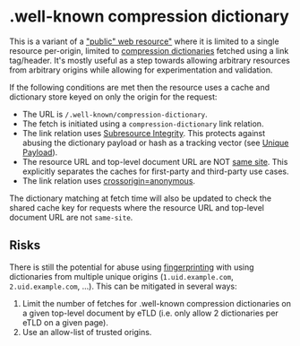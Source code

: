 # .well-known compression dictionary

This is a variant of a ["public" web resource"](public-resources.md) where it is limited to a single resource per-origin, limited to [compression dictionaries](https://datatracker.ietf.org/doc/draft-ietf-httpbis-compression-dictionary/) fetched using a link tag/header. It's mostly useful as a step towards allowing arbitrary resources from arbitrary origins while allowing for experimentation and validation.

If the following conditions are met then the resource uses a cache and dictionary store keyed on only the origin for the request:

* The URL is `/.well-known/compression-dictionary`.
* The fetch is initiated using a `compression-dictionary` link relation.
* The link relation uses [Subresource Integrity](countermeasures.md#subresource-integrity-sri). This protects against abusing the dictionary payload or hash as a tracking vector (see [Unique Payload](privacy-risks.md#unique-payload)).
* The resource URL and top-level document URL are NOT [same site](https://html.spec.whatwg.org/#same-site). This explicitly separates the caches for first-party and third-party use cases.
* The link relation uses [crossorigin=anonymous](https://html.spec.whatwg.org/#attr-crossorigin-anonymous-keyword).

The dictionary matching at fetch time will also be updated to check the shared cache key for requests where the resource URL and top-level document URL are not `same-site`.

## Risks

There is still the potential for abuse using [fingerprinting](privacy-risks.md#fingerprinting) with using dictionaries from multiple unique origins (`1.uid.example.com`, `2.uid.example.com`, ...). This can be mitigated in several ways:

1. Limit the number of fetches for .well-known compression dictionaries on a given top-level document by eTLD (i.e. only allow 2 dictionaries per eTLD on a given page).
1. Use an allow-list of trusted origins.
